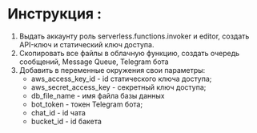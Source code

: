 # Инструкция :
1. Выдать аккаунту роль serverless.functions.invoker и editor, создать API-ключ и статический ключ доступа.
2. Скопировать все файлы в облачную функцию, создать очередь сообщений, Message Queue, Telegram бота
3. Добавить в переменные окружения свои параметры:
     - aws_access_key_id - id статического ключа доступа;
     - aws_secret_access_key - секретный ключ доступа;
     - db_file_name - имя файла базы данных
     - bot_token - токен Telegram бота;
     - chat_id - id чата 
     - bucket_id - id бакета